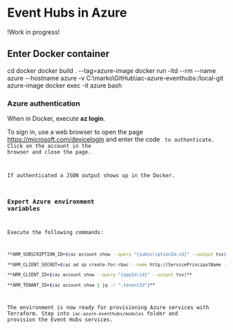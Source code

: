 # Event Hubs in Azure

!Work in progress!

## Enter Docker container

cd docker
docker build . --tag=azure-image
docker run -itd --rm --name azure --hostname azure -v C:\marko\GitHub\iac-azure-eventhubs:/local-git azure-image
docker exec -it azure bash

### Azure authentication

When in Docker, execute **az login**.

To sign in, use a web browser to open the page https://microsoft.com/devicelogin and enter the code <CODE> to authenticate.
Click on the account in the browser and close the page.

If authenticated a JSON output shows up in the Docker.

### Export Azure environment variables

Execute the following commands:

```bash
**ARM_SUBSCRIPTION_ID=$(az account show --query "{subscriptionId:id}" --output tsv)**

**ARM_CLIENT_SECRET=$(az ad sp create-for-rbac --name http://ServicePrincipalName --role="Contributor" --scopes="/subscriptions/${ARM_SUBSCRIPTION_ID}" | jq -r ".password")**

**ARM_CLIENT_ID=$(az account show --query "{appId:id}" --output tsv)**

**ARM_TENANT_ID=$(az account show | jq -r ".tenantId")**
```

The environment is now ready for provisioning Azure services with Terraform. Step into `iac-azure-eventhubs/modules` folder and provision the Event Hubs services.
